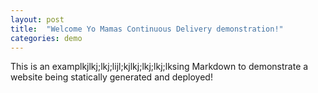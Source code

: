 ```yaml
---
layout: post
title:  "Welcome Yo Mamas Continuous Delivery demonstration!"
categories: demo
---
```


This is an examplkjlkj;lkj;lijl;kjlkj;lkj;lkj;lksing Markdown to demonstrate a website being statically generated and deployed!
